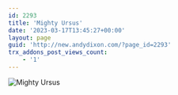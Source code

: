 ```yaml
---
id: 2293
title: 'Mighty Ursus'
date: '2023-03-17T13:45:27+00:00'
layout: page
guid: 'http://new.andydixon.com/?page_id=2293'
trx_addons_post_views_count:
    - '1'
---
```


![Mighty Ursus](https://i0.wp.com/assets.g8x2.ldn.idrivee2-23.com/posters/Mighty%20Ursus%2001.jpg?w=1200&ssl=1 "Mighty Ursus")